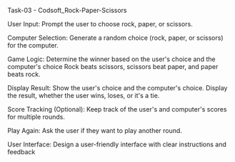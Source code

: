  Task-03 - Codsoft_Rock-Paper-Scissors
 
 User Input: Prompt the user to choose rock, paper, or scissors.
 
Computer Selection: Generate a random choice (rock, paper, or scissors) for the computer.

Game Logic: Determine the winner based on the user's choice and the computer's choice Rock beats scissors, scissors beat paper, and paper beats rock.

Display Result: Show the user's choice and the computer's choice. Display the result, whether the user wins, loses, or it's a tie.

Score Tracking (Optional): Keep track of the user's and computer's scores for multiple rounds.

Play Again: Ask the user if they want to play another round.

User Interface: Design a user-friendly interface with clear instructions and feedback

